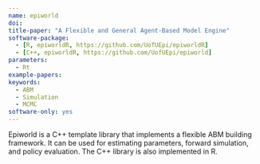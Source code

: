 ```yaml
---
name: epiworld
doi: 
title-paper: "A Flexible and General Agent-Based Model Engine"
software-package:
  - [R, epiworldR, https://github.com/UofUEpi/epiworldR]
  - [C++, epiworldR, https://github.com/UofUEpi/epiworld]
parameters:
  - Rt
example-papers:  
keywords:
  - ABM
  - Simulation
  - MCMC
software-only: yes
---
```


Epiworld is a C++ template library that implements a flexible ABM building framework. It can be used for estimating parameters, forward simulation, and policy evaluation. The C++ library is also implemented in R.

